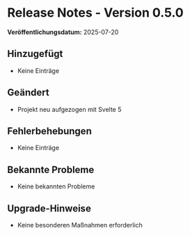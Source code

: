 # Release Notes - Version 0.5.0

**Veröffentlichungsdatum:** 2025-07-20

## Hinzugefügt
- Keine Einträge

## Geändert
- Projekt neu aufgezogen mit Svelte 5

## Fehlerbehebungen
- Keine Einträge

## Bekannte Probleme
- Keine bekannten Probleme

## Upgrade-Hinweise
- Keine besonderen Maßnahmen erforderlich
